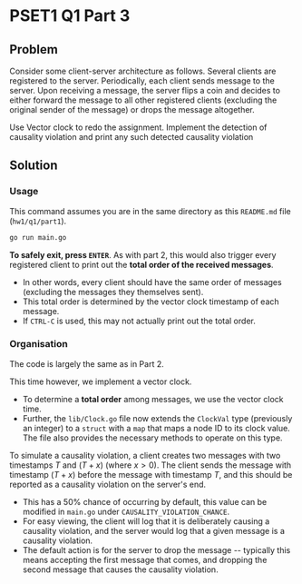 # PSET1 Q1 Part 3
## Problem
Consider some client-server architecture as follows. Several clients are registered to the server. Periodically, each client sends message to the server. Upon receiving a message, the server flips a coin and decides to either forward the message to all other registered clients (excluding the original sender of the message) or drops the message altogether.

Use Vector clock to redo the assignment. Implement the detection of causality violation and print any such detected causality violation

## Solution
### Usage

This command assumes you are in the same directory as this `README.md` file (`hw1/q1/part1`).

```bash
go run main.go
```

**To safely exit, press `ENTER`**. As with part 2, this would also trigger every registered client to print out the **total order of the received messages**.
- In other words, every client should have the same order of messages (excluding the messages they themselves sent).
- This total order is determined by the vector clock timestamp of each message.
- If `CTRL-C` is used, this may not actually print out the total order.

### Organisation
The code is largely the same as in Part 2.

This time however, we implement a vector clock.
- To determine a **total order** among messages, we use the vector clock time.
- Further, the `lib/Clock.go` file now extends the `ClockVal` type (previously an integer) to a `struct` with a `map` that maps a node ID to its clock value. The file also provides the necessary methods to operate on this type.

To simulate a causality violation, a client creates two messages with two timestamps $T$ and $(T+x)$ (where $x > 0$). The client sends the message with timestamp $(T+x)$ before the message with timestamp $T$, and this should be reported as a causality violation on the server's end.
- This has a 50% chance of occurring by default, this value can be modified in `main.go` under `CAUSALITY_VIOLATION_CHANCE`.
- For easy viewing, the client will log that it is deliberately causing a causality violation, and the server would log that a given message is a causality violation. 
- The default action is for the server to drop the message -- typically this means accepting the first message that comes, and dropping the second message that causes the causality violation. 
